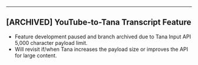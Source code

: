 ---

## [ARCHIVED] YouTube-to-Tana Transcript Feature
- Feature development paused and branch archived due to Tana Input API 5,000 character payload limit.
- Will revisit if/when Tana increases the payload size or improves the API for large content. 